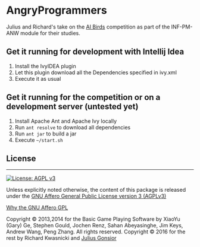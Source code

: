 # AngryProgrammers
Julius and Richard's take on the [AI Birds](http://aibirds.org/) competition as part of the INF-PM-ANW module for their studies.

## Get it running for development with Intellij Idea
1. Install the IvyIDEA plugin
2. Let this plugin download all the Dependencies specified in ivy.xml
3. Execute it as usual

## Get it running for the competition or on a development server (untested yet)
1. Install Apache Ant and Apache Ivy locally
2. Run `ant resolve` to download all dependencies
3. Run `ant jar` to build a jar
4. Execute `~/start.sh`

<!--
@todo: merge ant resolve and ant jar into ~/start.sh
-->

## License
---------
[![License: AGPL v3](https://img.shields.io/badge/License-AGPL%20v3-blue.svg)](http://www.gnu.org/licenses/agpl-3.0)

Unless explicitly noted otherwise, the content of this package is released under the [GNU Affero General Public License version 3 (AGPLv3)](http://www.gnu.org/licenses/agpl.html)

[Why the GNU Affero GPL](http://www.gnu.org/licenses/why-affero-gpl.html)

Copyright © 2013,2014 for the Basic Game Playing Software by XiaoYu (Gary) Ge, Stephen Gould, Jochen Renz, Sahan Abeyasinghe, Jim Keys, Andrew Wang, Peng Zhang. All rights reserved.
Copyright © 2016 for the rest by Richard Kwasnicki and [Julius Gonsior](https://gaenseri.ch/) 